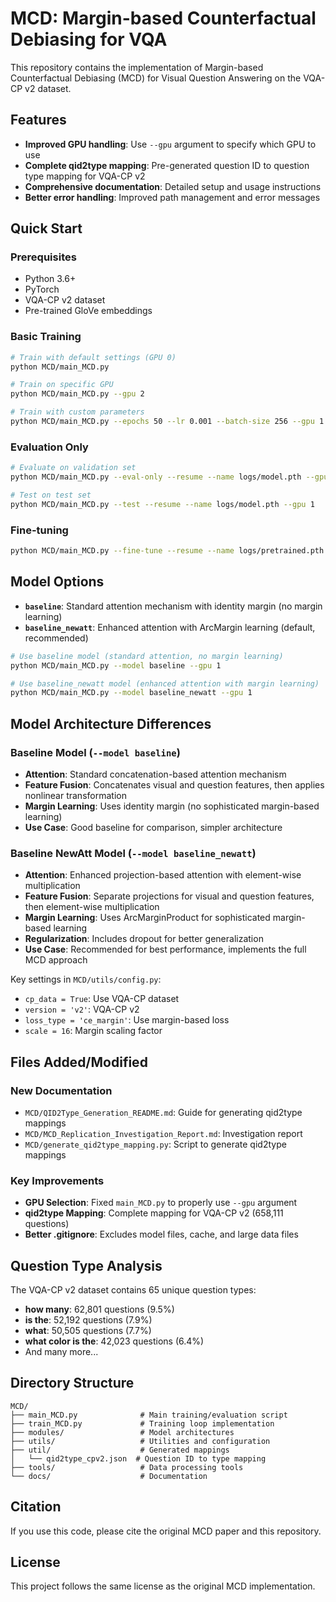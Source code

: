 # MCD: Margin-based Counterfactual Debiasing for VQA

This repository contains the implementation of Margin-based Counterfactual Debiasing (MCD) for Visual Question Answering on the VQA-CP v2 dataset.

## Features

- **Improved GPU handling**: Use `--gpu` argument to specify which GPU to use
- **Complete qid2type mapping**: Pre-generated question ID to question type mapping for VQA-CP v2
- **Comprehensive documentation**: Detailed setup and usage instructions
- **Better error handling**: Improved path management and error messages

## Quick Start

### Prerequisites
- Python 3.6+
- PyTorch
- VQA-CP v2 dataset
- Pre-trained GloVe embeddings

### Basic Training
```bash
# Train with default settings (GPU 0)
python MCD/main_MCD.py

# Train on specific GPU
python MCD/main_MCD.py --gpu 2

# Train with custom parameters
python MCD/main_MCD.py --epochs 50 --lr 0.001 --batch-size 256 --gpu 1
```

### Evaluation Only
```bash
# Evaluate on validation set
python MCD/main_MCD.py --eval-only --resume --name logs/model.pth --gpu 1

# Test on test set
python MCD/main_MCD.py --test --resume --name logs/model.pth --gpu 1
```

### Fine-tuning
```bash
python MCD/main_MCD.py --fine-tune --resume --name logs/pretrained.pth --name-new finetuned.pth --gpu 1
```

## Model Options

- **`baseline`**: Standard attention mechanism with identity margin (no margin learning)
- **`baseline_newatt`**: Enhanced attention with ArcMargin learning (default, recommended)

```bash
# Use baseline model (standard attention, no margin learning)
python MCD/main_MCD.py --model baseline --gpu 1

# Use baseline_newatt model (enhanced attention with margin learning)
python MCD/main_MCD.py --model baseline_newatt --gpu 1
```

## Model Architecture Differences

### Baseline Model (`--model baseline`)
- **Attention**: Standard concatenation-based attention mechanism
- **Feature Fusion**: Concatenates visual and question features, then applies nonlinear transformation
- **Margin Learning**: Uses identity margin (no sophisticated margin-based learning)
- **Use Case**: Good baseline for comparison, simpler architecture

### Baseline NewAtt Model (`--model baseline_newatt`) 
- **Attention**: Enhanced projection-based attention with element-wise multiplication
- **Feature Fusion**: Separate projections for visual and question features, then element-wise multiplication
- **Margin Learning**: Uses ArcMarginProduct for sophisticated margin-based learning
- **Regularization**: Includes dropout for better generalization
- **Use Case**: Recommended for best performance, implements the full MCD approach

Key settings in `MCD/utils/config.py`:
- `cp_data = True`: Use VQA-CP dataset
- `version = 'v2'`: VQA-CP v2 
- `loss_type = 'ce_margin'`: Use margin-based loss
- `scale = 16`: Margin scaling factor

## Files Added/Modified

### New Documentation
- `MCD/QID2Type_Generation_README.md`: Guide for generating qid2type mappings
- `MCD/MCD_Replication_Investigation_Report.md`: Investigation report
- `MCD/generate_qid2type_mapping.py`: Script to generate qid2type mappings

### Key Improvements
- **GPU Selection**: Fixed `main_MCD.py` to properly use `--gpu` argument
- **qid2type Mapping**: Complete mapping for VQA-CP v2 (658,111 questions)
- **Better .gitignore**: Excludes model files, cache, and large data files

## Question Type Analysis

The VQA-CP v2 dataset contains 65 unique question types:
- **how many**: 62,801 questions (9.5%)
- **is the**: 52,192 questions (7.9%) 
- **what**: 50,505 questions (7.7%)
- **what color is the**: 42,023 questions (6.4%)
- And many more...

## Directory Structure

```
MCD/
├── main_MCD.py              # Main training/evaluation script
├── train_MCD.py             # Training loop implementation  
├── modules/                 # Model architectures
├── utils/                   # Utilities and configuration
├── util/                    # Generated mappings
│   └── qid2type_cpv2.json  # Question ID to type mapping
├── tools/                   # Data processing tools
└── docs/                    # Documentation
```

## Citation

If you use this code, please cite the original MCD paper and this repository.

## License

This project follows the same license as the original MCD implementation.
